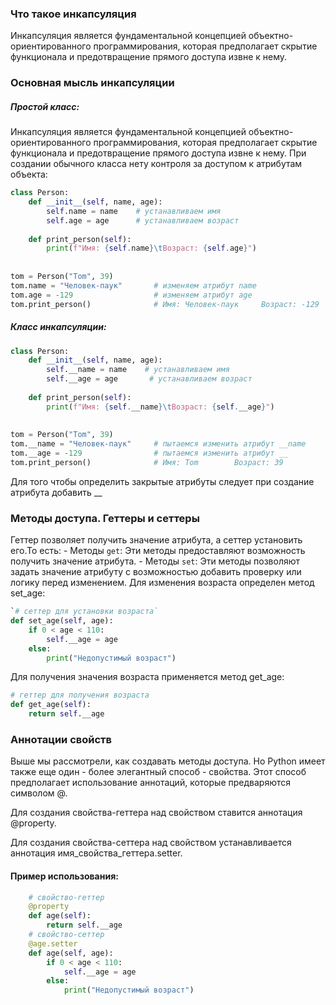 ### Что такое инкапсуляция
Инкапсуляция является фундаментальной концепцией объектно-ориентированного программирования, которая предполагает скрытие функционала и предотвращение прямого доступа извне к нему.

### Основная мысль инкапсуляции
##### Простой класс:

Инкапсуляция является фундаментальной концепцией объектно-ориентированного программирования, которая предполагает скрытие функционала и предотвращение прямого доступа извне к нему.
При создании обычного класса нету контроля за доступом к атрибутам объекта:
```python
class Person:
    def __init__(self, name, age):
        self.name = name    # устанавливаем имя
        self.age = age      # устанавливаем возраст
                 
    def print_person(self):
        print(f"Имя: {self.name}\tВозраст: {self.age}")
         
 
tom = Person("Tom", 39)
tom.name = "Человек-паук"       # изменяем атрибут name
tom.age = -129                  # изменяем атрибут age
tom.print_person()              # Имя: Человек-паук     Возраст: -129
```
##### Класс инкапсуляции:
```python
class Person:
    def __init__(self, name, age):
        self.__name = name    # устанавливаем имя
        self.__age = age       # устанавливаем возраст
                  
    def print_person(self):
        print(f"Имя: {self.__name}\tВозраст: {self.__age}")
          
  
tom = Person("Tom", 39)
tom.__name = "Человек-паук"     # пытаемся изменить атрибут __name
tom.__age = -129                # пытаемся изменить атрибут __
tom.print_person()              # Имя: Tom        Возраст: 39
```
Для того чтобы определить закрытые атрибуты следует при создание атрибута добавить __ 
### Методы доступа. Геттеры и сеттеры
Геттер позволяет получить значение атрибута, а сеттер установить его.То есть:
	- Методы `get`: Эти методы предоставляют возможность получить значение атрибута.
	- Методы `set`: Эти методы позволяют задать значение атрибуту с возможностью добавить проверку или логику перед изменением.
Для изменения возраста определен метод set_age:
```python
`# сеттер для установки возраста`
def set_age(self, age):
	if 0 < age < 110:
		self.__age = age
	else:
		print("Недопустимый возраст")
```
Для получения значения возраста применяется метод get_age:
```python
# геттер для получения возраста
def get_age(self):
	return self.__age
```

### Аннотации свойств
Выше мы рассмотрели, как создавать методы доступа. Но Python имеет также еще один - более элегантный способ - свойства. Этот способ предполагает использование аннотаций, которые предваряются символом @.

Для создания свойства-геттера над свойством ставится аннотация @property.

Для создания свойства-сеттера над свойством устанавливается аннотация имя_свойства_геттера.setter.
#### Пример использования:
```python
    # свойство-геттер
    @property
    def age(self):
        return self.__age
    # свойство-сеттер
    @age.setter
    def age(self, age):
        if 0 < age < 110:
            self.__age = age
        else:
            print("Недопустимый возраст")
```